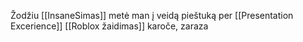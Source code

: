 Žodžiu [[InsaneSimas]] metė man į veidą pieštuką per [[Presentation Excerience]] [[Roblox žaidimas]] karoče, zaraza